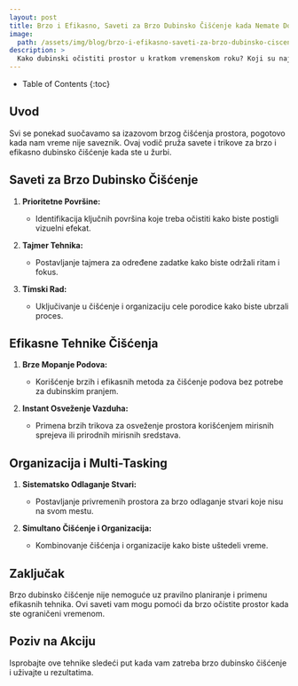 ```yaml
---
layout: post
title: Brzo i Efikasno, Saveti za Brzo Dubinsko Čišćenje kada Nemate Dosta Vremena
image: 
  path: /assets/img/blog/brzo-i-efikasno-saveti-za-brzo-dubinsko-ciscenje-kada-nemate-dosta-vremena_dubinsko_pranje_ba.png
description: >
  Kako dubinski očistiti prostor u kratkom vremenskom roku? Koji su najefikasniji trikovi za brzo čišćenje doma? Da li je moguće postići temeljitu čistoću u ograničenom vremenu?
---
```



- Table of Contents
{:toc}


## Uvod

Svi se ponekad suočavamo sa izazovom brzog čišćenja prostora, pogotovo kada nam vreme nije saveznik. Ovaj vodič pruža savete i trikove za brzo i efikasno dubinsko čišćenje kada ste u žurbi.

## Saveti za Brzo Dubinsko Čišćenje

1. **Prioritetne Površine:**
   - Identifikacija ključnih površina koje treba očistiti kako biste postigli vizuelni efekat.

2. **Tajmer Tehnika:**
   - Postavljanje tajmera za određene zadatke kako biste održali ritam i fokus.

3. **Timski Rad:**
   - Uključivanje u čišćenje i organizaciju cele porodice kako biste ubrzali proces.

## Efikasne Tehnike Čišćenja

1. **Brze Mopanje Podova:**
   - Korišćenje brzih i efikasnih metoda za čišćenje podova bez potrebe za dubinskim pranjem.

2. **Instant Osveženje Vazduha:**
   - Primena brzih trikova za osveženje prostora korišćenjem mirisnih sprejeva ili prirodnih mirisnih sredstava.

## Organizacija i Multi-Tasking

1. **Sistematsko Odlaganje Stvari:**
   - Postavljanje privremenih prostora za brzo odlaganje stvari koje nisu na svom mestu.

2. **Simultano Čišćenje i Organizacija:**
   - Kombinovanje čišćenja i organizacije kako biste uštedeli vreme.

## Zaključak

Brzo dubinsko čišćenje nije nemoguće uz pravilno planiranje i primenu efikasnih tehnika. Ovi saveti vam mogu pomoći da brzo očistite prostor kada ste ograničeni vremenom.

## Poziv na Akciju

Isprobajte ove tehnike sledeći put kada vam zatreba brzo dubinsko čišćenje i uživajte u rezultatima.
